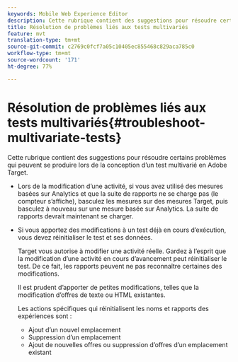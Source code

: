 ```yaml
---
keywords: Mobile Web Experience Editor
description: Cette rubrique contient des suggestions pour résoudre certains problèmes qui peuvent se produire lors de la conception d’un test multivarié en Adobe Target.
title: Résolution de problèmes liés aux tests multivariés
feature: mvt
translation-type: tm+mt
source-git-commit: c2769c0fcf7a05c10405ec855468c829aca785c0
workflow-type: tm+mt
source-wordcount: '171'
ht-degree: 77%

---
```



# Résolution de problèmes liés aux tests multivariés{#troubleshoot-multivariate-tests}

Cette rubrique contient des suggestions pour résoudre certains problèmes qui peuvent se produire lors de la conception d’un test multivarié en Adobe Target.

* Lors de la modification d’une activité, si vous avez utilisé des mesures basées sur Analytics et que la suite de rapports ne se charge pas (le compteur s’affiche), basculez les mesures sur des mesures Target, puis basculez à nouveau sur une mesure basée sur Analytics. La suite de rapports devrait maintenant se charger.
* Si vous apportez des modifications à un test déjà en cours d’exécution, vous devez réinitialiser le test et ses données.

   Target vous autorise à modifier une activité réelle. Gardez à l’esprit que la modification d’une activité en cours d’avancement peut réinitialiser le test. De ce fait, les rapports peuvent ne pas reconnaître certaines des modifications.

   Il est prudent d’apporter de petites modifications, telles que la modification d’offres de texte ou HTML existantes.

   Les actions spécifiques qui réinitialisent les noms et rapports des expériences sont :

   * Ajout d’un nouvel emplacement
   * Suppression d’un emplacement
   * Ajout de nouvelles offres ou suppression d’offres d’un emplacement existant

